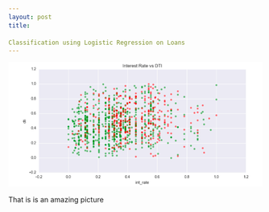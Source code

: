 ```yaml
---
layout: post
title:

Classification using Logistic Regression on Loans
---
```


![Graph](/images/Graph_for_project.png)



That is is an amazing picture 
 
